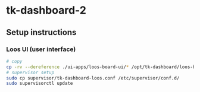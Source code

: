 # tk-dashboard-2


## Setup instructions

### Loos UI (user interface)

```bash
# copy
cp -rv --dereference ./ui-apps/loos-board-ui/* /opt/tk-dashboard/loos-board-ui/
# supervisor setup
sudo cp supervisor/tk-dashboard-loos.conf /etc/supervisor/conf.d/
sudo supervisorctl update
```
